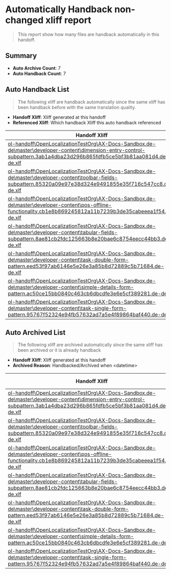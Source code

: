 # Automatically Handback non-changed xliff report
> This report show how many files are handback automatically in this handoff.

## Summary
* **Auto Archive Count**: 7
* **Auto Handback Count**: 7

## Auto Handback List
> The following xliff are handback automatically since the same xliff has been handback before with the same translation quality.

* **Handoff Xliff**: Xliff generated at this handoff
* **Referenced Xliff**: Which handback Xliff this auto handback referenced

| Handoff Xliff | Referenced Xliff | 
| --- | --- | 
| [ol-handoff\OpenLocalizationTestOrg\AX-Docs-Sandbox.de-de\master\developer-content\dimension-entry-control-subpattern.3ab1a4dba23d296b865fdfb5ce5bf3b81aa081d4.de-de.xlf](https://github.com/OpenLocalizationTestOrg/AX-Docs-Sandbox.handoff/blob/e886cd933e970b44e7a21171971614685aede0de/ol-handoff/OpenLocalizationTestOrg/AX-Docs-Sandbox.de-de/master/developer-content/dimension-entry-control-subpattern.3ab1a4dba23d296b865fdfb5ce5bf3b81aa081d4.de-de.xlf) | [ol-handback\OpenLocalizationTestOrg\AX-Docs-Sandbox.de-de\master\do-not-translate\dimension-entry-control-subpattern.3ab1a4dba23d296b865fdfb5ce5bf3b81aa081d4.de-de.xlf](https://github.com/OpenLocalizationTestOrg/AX-Docs-Sandbox.handback/blob/6823eb965403e03249ed29afc695f953bae65375/ol-handback/OpenLocalizationTestOrg/AX-Docs-Sandbox.de-de/master/do-not-translate/dimension-entry-control-subpattern.3ab1a4dba23d296b865fdfb5ce5bf3b81aa081d4.de-de.xlf) | 
| [ol-handoff\OpenLocalizationTestOrg\AX-Docs-Sandbox.de-de\master\developer-content\toolbar-fields-subpattern.85320a09e97e38d324e9491855e35f716c547cc8.de-de.xlf](https://github.com/OpenLocalizationTestOrg/AX-Docs-Sandbox.handoff/blob/e886cd933e970b44e7a21171971614685aede0de/ol-handoff/OpenLocalizationTestOrg/AX-Docs-Sandbox.de-de/master/developer-content/toolbar-fields-subpattern.85320a09e97e38d324e9491855e35f716c547cc8.de-de.xlf) | [ol-handback\OpenLocalizationTestOrg\AX-Docs-Sandbox.de-de\master\do-not-translate\toolbar-fields-subpattern.85320a09e97e38d324e9491855e35f716c547cc8.de-de.xlf](https://github.com/OpenLocalizationTestOrg/AX-Docs-Sandbox.handback/blob/6823eb965403e03249ed29afc695f953bae65375/ol-handback/OpenLocalizationTestOrg/AX-Docs-Sandbox.de-de/master/do-not-translate/toolbar-fields-subpattern.85320a09e97e38d324e9491855e35f716c547cc8.de-de.xlf) | 
| [ol-handoff\OpenLocalizationTestOrg\AX-Docs-Sandbox.de-de\master\developer-content\pos-offline-functionality.cb1e8b869245812a11b7239b3de35cabeeea1f54.de-de.xlf](https://github.com/OpenLocalizationTestOrg/AX-Docs-Sandbox.handoff/blob/e886cd933e970b44e7a21171971614685aede0de/ol-handoff/OpenLocalizationTestOrg/AX-Docs-Sandbox.de-de/master/developer-content/pos-offline-functionality.cb1e8b869245812a11b7239b3de35cabeeea1f54.de-de.xlf) | [ol-handback\OpenLocalizationTestOrg\AX-Docs-Sandbox.de-de\master\do-not-translate\pos-offline-functionality.cb1e8b869245812a11b7239b3de35cabeeea1f54.de-de.xlf](https://github.com/OpenLocalizationTestOrg/AX-Docs-Sandbox.handback/blob/6823eb965403e03249ed29afc695f953bae65375/ol-handback/OpenLocalizationTestOrg/AX-Docs-Sandbox.de-de/master/do-not-translate/pos-offline-functionality.cb1e8b869245812a11b7239b3de35cabeeea1f54.de-de.xlf) | 
| [ol-handoff\OpenLocalizationTestOrg\AX-Docs-Sandbox.de-de\master\developer-content\tabular-fields-subpattern.8ae81cb2fdc125663b8e20bae6c8754eecc44bb3.de-de.xlf](https://github.com/OpenLocalizationTestOrg/AX-Docs-Sandbox.handoff/blob/e886cd933e970b44e7a21171971614685aede0de/ol-handoff/OpenLocalizationTestOrg/AX-Docs-Sandbox.de-de/master/developer-content/tabular-fields-subpattern.8ae81cb2fdc125663b8e20bae6c8754eecc44bb3.de-de.xlf) | [ol-handback\OpenLocalizationTestOrg\AX-Docs-Sandbox.de-de\master\do-not-translate\tabular-fields-subpattern.8ae81cb2fdc125663b8e20bae6c8754eecc44bb3.de-de.xlf](https://github.com/OpenLocalizationTestOrg/AX-Docs-Sandbox.handback/blob/6823eb965403e03249ed29afc695f953bae65375/ol-handback/OpenLocalizationTestOrg/AX-Docs-Sandbox.de-de/master/do-not-translate/tabular-fields-subpattern.8ae81cb2fdc125663b8e20bae6c8754eecc44bb3.de-de.xlf) | 
| [ol-handoff\OpenLocalizationTestOrg\AX-Docs-Sandbox.de-de\master\developer-content\task-double-form-pattern.eed53f97ab6146e5e26e3a85b8d72889c5b71684.de-de.xlf](https://github.com/OpenLocalizationTestOrg/AX-Docs-Sandbox.handoff/blob/e886cd933e970b44e7a21171971614685aede0de/ol-handoff/OpenLocalizationTestOrg/AX-Docs-Sandbox.de-de/master/developer-content/task-double-form-pattern.eed53f97ab6146e5e26e3a85b8d72889c5b71684.de-de.xlf) | [ol-handback\OpenLocalizationTestOrg\AX-Docs-Sandbox.de-de\master\do-not-translate\task-double-form-pattern.eed53f97ab6146e5e26e3a85b8d72889c5b71684.de-de.xlf](https://github.com/OpenLocalizationTestOrg/AX-Docs-Sandbox.handback/blob/6823eb965403e03249ed29afc695f953bae65375/ol-handback/OpenLocalizationTestOrg/AX-Docs-Sandbox.de-de/master/do-not-translate/task-double-form-pattern.eed53f97ab6146e5e26e3a85b8d72889c5b71684.de-de.xlf) | 
| [ol-handoff\OpenLocalizationTestOrg\AX-Docs-Sandbox.de-de\master\developer-content\simple-details-form-pattern.ac50ce15bb0840c463cb6dbcdfe3e6e5cf389281.de-de.xlf](https://github.com/OpenLocalizationTestOrg/AX-Docs-Sandbox.handoff/blob/e886cd933e970b44e7a21171971614685aede0de/ol-handoff/OpenLocalizationTestOrg/AX-Docs-Sandbox.de-de/master/developer-content/simple-details-form-pattern.ac50ce15bb0840c463cb6dbcdfe3e6e5cf389281.de-de.xlf) | [ol-handback\OpenLocalizationTestOrg\AX-Docs-Sandbox.de-de\master\do-not-translate\simple-details-form-pattern.ac50ce15bb0840c463cb6dbcdfe3e6e5cf389281.de-de.xlf](https://github.com/OpenLocalizationTestOrg/AX-Docs-Sandbox.handback/blob/6823eb965403e03249ed29afc695f953bae65375/ol-handback/OpenLocalizationTestOrg/AX-Docs-Sandbox.de-de/master/do-not-translate/simple-details-form-pattern.ac50ce15bb0840c463cb6dbcdfe3e6e5cf389281.de-de.xlf) | 
| [ol-handoff\OpenLocalizationTestOrg\AX-Docs-Sandbox.de-de\master\developer-content\task-single-form-pattern.95767f52324e94fb57632ad7a5e4f89864baf440.de-de.xlf](https://github.com/OpenLocalizationTestOrg/AX-Docs-Sandbox.handoff/blob/e886cd933e970b44e7a21171971614685aede0de/ol-handoff/OpenLocalizationTestOrg/AX-Docs-Sandbox.de-de/master/developer-content/task-single-form-pattern.95767f52324e94fb57632ad7a5e4f89864baf440.de-de.xlf) | [ol-handback\OpenLocalizationTestOrg\AX-Docs-Sandbox.de-de\master\do-not-translate\task-single-form-pattern.95767f52324e94fb57632ad7a5e4f89864baf440.de-de.xlf](https://github.com/OpenLocalizationTestOrg/AX-Docs-Sandbox.handback/blob/6823eb965403e03249ed29afc695f953bae65375/ol-handback/OpenLocalizationTestOrg/AX-Docs-Sandbox.de-de/master/do-not-translate/task-single-form-pattern.95767f52324e94fb57632ad7a5e4f89864baf440.de-de.xlf) | 

## Auto Archived List
> The following xliff are archived automatically since the same xliff has been archived or it is already handback

* **Handoff Xliff**: Xliff generated at this handoff
* **Archived Reason**: Handbacked/Archived when &lt;datetime&gt;

| Handoff Xliff | Archived Reason | 
| --- | --- | 
| [ol-handoff\OpenLocalizationTestOrg\AX-Docs-Sandbox.de-de\master\developer-content\dimension-entry-control-subpattern.3ab1a4dba23d296b865fdfb5ce5bf3b81aa081d4.de-de.xlf](https://github.com/OpenLocalizationTestOrg/AX-Docs-Sandbox.handoff/blob/e886cd933e970b44e7a21171971614685aede0de/ol-handoff/OpenLocalizationTestOrg/AX-Docs-Sandbox.de-de/master/developer-content/dimension-entry-control-subpattern.3ab1a4dba23d296b865fdfb5ce5bf3b81aa081d4.de-de.xlf) | Handbacked | 
| [ol-handoff\OpenLocalizationTestOrg\AX-Docs-Sandbox.de-de\master\developer-content\toolbar-fields-subpattern.85320a09e97e38d324e9491855e35f716c547cc8.de-de.xlf](https://github.com/OpenLocalizationTestOrg/AX-Docs-Sandbox.handoff/blob/e886cd933e970b44e7a21171971614685aede0de/ol-handoff/OpenLocalizationTestOrg/AX-Docs-Sandbox.de-de/master/developer-content/toolbar-fields-subpattern.85320a09e97e38d324e9491855e35f716c547cc8.de-de.xlf) | Handbacked | 
| [ol-handoff\OpenLocalizationTestOrg\AX-Docs-Sandbox.de-de\master\developer-content\pos-offline-functionality.cb1e8b869245812a11b7239b3de35cabeeea1f54.de-de.xlf](https://github.com/OpenLocalizationTestOrg/AX-Docs-Sandbox.handoff/blob/e886cd933e970b44e7a21171971614685aede0de/ol-handoff/OpenLocalizationTestOrg/AX-Docs-Sandbox.de-de/master/developer-content/pos-offline-functionality.cb1e8b869245812a11b7239b3de35cabeeea1f54.de-de.xlf) | Handbacked | 
| [ol-handoff\OpenLocalizationTestOrg\AX-Docs-Sandbox.de-de\master\developer-content\tabular-fields-subpattern.8ae81cb2fdc125663b8e20bae6c8754eecc44bb3.de-de.xlf](https://github.com/OpenLocalizationTestOrg/AX-Docs-Sandbox.handoff/blob/e886cd933e970b44e7a21171971614685aede0de/ol-handoff/OpenLocalizationTestOrg/AX-Docs-Sandbox.de-de/master/developer-content/tabular-fields-subpattern.8ae81cb2fdc125663b8e20bae6c8754eecc44bb3.de-de.xlf) | Handbacked | 
| [ol-handoff\OpenLocalizationTestOrg\AX-Docs-Sandbox.de-de\master\developer-content\task-double-form-pattern.eed53f97ab6146e5e26e3a85b8d72889c5b71684.de-de.xlf](https://github.com/OpenLocalizationTestOrg/AX-Docs-Sandbox.handoff/blob/e886cd933e970b44e7a21171971614685aede0de/ol-handoff/OpenLocalizationTestOrg/AX-Docs-Sandbox.de-de/master/developer-content/task-double-form-pattern.eed53f97ab6146e5e26e3a85b8d72889c5b71684.de-de.xlf) | Handbacked | 
| [ol-handoff\OpenLocalizationTestOrg\AX-Docs-Sandbox.de-de\master\developer-content\simple-details-form-pattern.ac50ce15bb0840c463cb6dbcdfe3e6e5cf389281.de-de.xlf](https://github.com/OpenLocalizationTestOrg/AX-Docs-Sandbox.handoff/blob/e886cd933e970b44e7a21171971614685aede0de/ol-handoff/OpenLocalizationTestOrg/AX-Docs-Sandbox.de-de/master/developer-content/simple-details-form-pattern.ac50ce15bb0840c463cb6dbcdfe3e6e5cf389281.de-de.xlf) | Handbacked | 
| [ol-handoff\OpenLocalizationTestOrg\AX-Docs-Sandbox.de-de\master\developer-content\task-single-form-pattern.95767f52324e94fb57632ad7a5e4f89864baf440.de-de.xlf](https://github.com/OpenLocalizationTestOrg/AX-Docs-Sandbox.handoff/blob/e886cd933e970b44e7a21171971614685aede0de/ol-handoff/OpenLocalizationTestOrg/AX-Docs-Sandbox.de-de/master/developer-content/task-single-form-pattern.95767f52324e94fb57632ad7a5e4f89864baf440.de-de.xlf) | Handbacked | 

